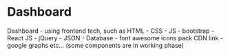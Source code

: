 # Dashboard
Dashboard - using frontend tech, such as HTML - CSS - JS - bootstrap - React JS - jQuery - JSON - Database - font awesome icons pack CDN link - google graphs etc... (some components are in working phase)
